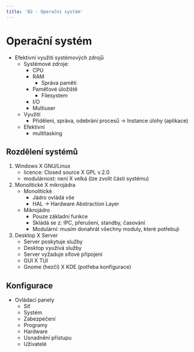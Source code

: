 ```yaml
---
title: '02 - Operační systém'
---
```


# Operační systém
- Efektivní využití systémových zdrojů
	- Systémové zdroje:
		- CPU
		- RAM
			- Správa paměti
		- Paměťové úložiště
			- Filesystem
		- I/O
		- Multiuser
	- Využití
		- Přidělení, správa, odebrání procesů -> Instance úlohy (aplikace)
	- Efektivní
		- multitasking

## Rozdělení systémů
1. Windows X GNU/Linux
	- licence: Closed source X GPL v.2.0
	- modulárnost: není X velká (lze zvolit části systému)
2. Monolitické X mikrojádra
	- Monolitické
		- Jádro ovládá vše
		- HAL -> Hardware Abstraction Layer
	- Mikrojádro
		- Pouze základní funkce
		- Skládá se z: IPC, přerušení, standby, časování
		- Modulární: musím donahrát všechny moduly, které potřebuji
3. Desktop X Server
	- Server poskytuje služby
	- Desktop využívá služby
	- Server vyžaduje síťové připojení
	- GUI X TUI
	- Gnome (hezčí) X KDE (potřeba konfigurace)

## Konfigurace
- Ovládací panely
	- Síť
	- Systém
	- Zabezpečení
	- Programy
	- Hardware
	- Usnadnění přístupu
	- Uživatelé